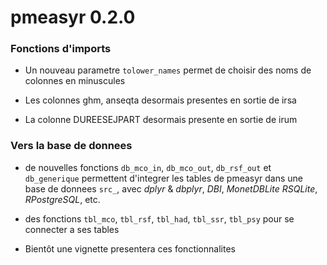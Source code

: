 # pmeasyr 0.2.0


### Fonctions d'imports

* Un nouveau parametre `tolower_names` permet de choisir des noms de colonnes en minuscules

* Les colonnes ghm, anseqta desormais presentes en sortie de irsa

* La colonne DUREESEJPART desormais presente en sortie de irum


### Vers la base de donnees

* de nouvelles fonctions `db_mco_in`, `db_mco_out`, `db_rsf_out` et `db_generique` permettent d'integrer les tables de pmeasyr dans une base de donnees `src_`, avec  *dplyr* & *dbplyr*, *DBI*, *MonetDBLite* *RSQLite*, *RPostgreSQL*, etc.

* des fonctions `tbl_mco`, `tbl_rsf`, `tbl_had`, `tbl_ssr`, `tbl_psy` pour se connecter a ses tables

* Bientôt une vignette presentera ces fonctionnalites

